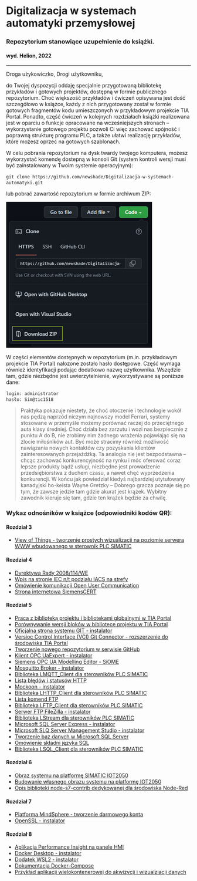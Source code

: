 # Digitalizacja w systemach automatyki przemysłowej
### Repozytorium stanowiące uzupełnienie do książki.
#### wyd. Helion, 2022

------

Droga użykowiczko, Drogi użytkowniku,

do Twojej dyspozycji oddaję specjalnie przygotowaną bibliotekę przykładów i gotowych projektów, dostępną w formie publicznego repozytorium. Choć większość przykładów i ćwiczeń opisywana jest dość szczegółowo w książce, każdy z nich przygotowany został w formie gotowych fragmentów kodu umieszczonych w przykładowym projekcie TIA Portal. Ponadto, część ćwiczeń w kolejnych rozdziałach książki realizowana jest w oparciu o funkcje opracowane na wcześniejszych stronach – wykorzystanie gotowego projektu pozwoli Ci więc zachować spójność i poprawną strukturę programu PLC, a także ułatwi realizację przykładów, które możesz oprzeć na gotowych szablonach.

W celu pobrania repozytorium na dysk twardy twojego komputera, możesz wykorzystać komendę dostepną w konsoli Git (system kontroli wersji musi być zainstalowany w Twoim systemie operacyjnym):
```
git clone https://github.com/newshade/Digitalizacja-w-systemach-automatyki.git
```
lub pobrać zawartość repozytorium w formie archiwum ZIP:

![Pobieranie repozytorium za pomocą opcji Download ZIP](/Images/download_repo.png)

W części elementów dostępnych w repozytorium (m.in. przykładowym projekcie TIA Portal) nałozone zostało hasło dostępowe. Część wymaga również identyfikacji podając dodatkowo nazwę użytkownika. Wszędzie tam, gdzie niezbędne jest uwierzytelnienie, wykorzystywane są poniższe dane:
```
login: administrator
hasło: Sim@tic1518
```

> Praktyka pokazuje niestety, że choć otoczenie i technologie wokół nas pędzą naprzód niczym najnowszy model Ferrari, systemy stosowane w przemyśle możemy porównać raczej do przeciętnego auta klasy średniej. Choć działa bez zarzutu i wozi nas bezpiecznie z punktu A do B, nie zrobimy nim żadnego wrażenia pojawiając się na zlocie miłośników aut. Być może stracimy również możliwość nawiązania nowych kontaktów czy pozyskania klientów zainteresowanych przejażdżką.
> Ta analogia nie jest bezpodstawna – chcąc zachować konkurencyjność na rynku i móc oferować coraz lepsze produkty bądź usługi, niezbędne jest prowadzenie przedsiębiorstwa z duchem czasu, a nawet chęć wyprzedzenia konkurencji. W końcu jak powiedział kiedyś najbardziej utytułowany kanadyjski ho-keista Wayne Gretzky – Dobrego gracza poznaje się po tym, że zawsze jedzie tam gdzie akurat jest krążek. Wybitny zawodnik kieruje się tam, gdzie ten krążek będzie za chwilę.

### Wykaz odnośników w książce (odpowiedniki kodów QR):

#### Rozdział 3
- [View of Things - tworzenie prostych wizualizacji na poziomie serwera WWW wbudowanego w sterownik PLC SIMATIC](https://support.industry.siemens.com/cs/pl/en/view/109803395)

#### Rozdział 4
- [Dyrektywa Rady 2008/114/WE](http://data.europa.eu/eli/dir/2008/114/oj)
- [Wpis na stronie IEC n/t podziału IACS na strefy](https://gca.isa.org/blog/how-to-define-zones-and-conduits)
- [Omówienie komunikacji Open User Communication](https://support.industry.siemens.com/cs/ae/en/view/67196808)
- [Strona internetowa SiemensCERT](https://new.siemens.com/global/en/products/services/cert.html)

#### Rozdział 5
- [Praca z biblioteką projektu i bibliotekami globalnymi w TIA Portal](https://support.industry.siemens.com/cs/ww/en/view/109747503)
- [Porównywanie wersji bloków w bibliotece projektu w TIA Portal](https://support.industry.siemens.com/cs/ww/en/view/81748055)
- [Oficjalna strona systemu GIT - instalator](http://git-scm.com/downloads)
- [Versioc Control Interface (VCI) Git Connector - rozszerzenie do środowiska TIA Portal](https://support.industry.siemens.com/cs/ww/en/view/109773999)
- [Tworzenie nowego repozytorium w serwisie GitHub](https://docs.github.com/en/get-started/quickstart/create-a-repo)
- [Klient OPC UaExpert - instalator](https://www.unified-automation.com/products/development-tools/uaexpert.html)
- [Siemens OPC UA Modelling Editor - SiOME](https://support.industry.siemens.com/cs/ww/en/view/109755133)
- [Mosquitto Broker - instalator](https://mosquitto.org/download/)
- [Biblioteka LMQTT_Client dla sterowników PLC SIMATIC](https://support.industry.siemens.com/cs/ww/en/view/109780503)
- [Lista błędów i statusów HTTP](https://developer.mozilla.org/en-US/docs/Web/HTTP/Status)
- [Mockoon - instalator](https://mockoon.com/download/)
- [Biblioteka LHTTP_Client dla sterowników PLC SIMATIC](https://support.industry.siemens.com/cs/ww/en/view/109780503)
- [Lista komend FTP](https://en.wikipedia.org/wiki/List_of_FTP_commands)
- [Biblioteka LFTP_Client dla sterowników PLC SIMATIC](https://support.industry.siemens.com/cs/ww/en/view/109780503)
- [Serwer FTP FileZilla - instalator](https://filezilla-project.org/download.php?type=server)
- [Biblioteka LStream dla sterowników PLC SIMATIC](https://support.industry.siemens.com/cs/ww/en/view/109781165)
- [Microsoft SQL Server Express - instalator](https://www.microsoft.com/pl-pl/sql-server/sql-server-downloads)
- [Microsoft SLQ Server Management Studio - instalator](https://docs.microsoft.com/en-us/sql/ssms/download-sql-server-management-studio-ssms?redirectedfrom=MSDN&view=sql-server-ver16)
- [Tworzenie baz danych w Microsoft SQL Server](https://docs.microsoft.com/en-us/sql/relational-databases/databases/create-a-database?view=sql-server-ver16)
- [Omówienie składni języka SQL](https://www.w3schools.com/sql/default.asp)
- [Biblioteka LSQL_Client dla sterowników PLC SIMATIC](https://support.industry.siemens.com/cs/ww/en/view/109779336)

#### Rozdział 6
- [Obraz systemu na platformę SIMATIC IOT2050](https://support.industry.siemens.com/cs/ww/en/view/109741799)
- [Budowanie własnego obrazu systemu na platformę IOT2050](https://github.com/siemens/meta-iot2050)
- [Opis biblioteki node-s7-contrib dedykowanej dla środowiska Node-Red](https://flows.nodered.org/node/node-red-contrib-s7)

#### Rozdział 7
- [Platforma MindSphere - tworzenie darmowego konta](https://siemens.mindsphere.io/en/start)
- [OpenSSL - instalator](https://wiki.openssl.org/index.php/Binaries)

#### Rozdział 8
- [Aplikacja Performance Insight na panele HMI](https://support.industry.siemens.com/cs/ww/en/view/109780761)
- [Docker Desktop - instalator](https://docs.docker.com/desktop/windows/install/)
- [Dodatek WSL2 - instalator](https://docs.microsoft.com/pl-pl/windows/wsl/install-manual#step-4---download-the-linux-kernel-update-package)
- [Dokumentacja Docker-Compose](https://docs.docker.com/compose/compose-file/compose-file-v2/)
- [Przykład aplikacji wielokontenerowej do akwizycji i wizualziacji danych](https://github.com/newshade/DataAcquisition_Example)
